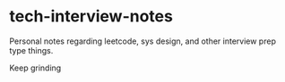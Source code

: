 # tech-interview-notes

Personal notes regarding leetcode, sys design, and other interview prep type things.

Keep grinding
